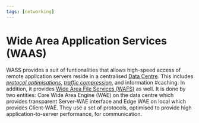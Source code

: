 ```yaml
---
tags: [networking]
---
```


# Wide Area Application Services (WAAS)

WASS provides a suit of funtionalities that allows high-speed access of remote
application servers reside in a centralised [Data Centre](202210012205.md). This
includes *[protocol optimisations](202302131744.md)*,
*[traffic compression](202302131803.md)*, and information #caching. In addition, it provides
[Wide Area File Services (WAFS)](202302131722.md) as well. It is done by two
entities: Core Wide Area Engine (WAE) on the data centre which provides
transparent Server-WAE interface and Edge WAE on local which provides
Client-WAE. They use a set of protocols, optimised to provide high
application-to-server performance, for communication.
